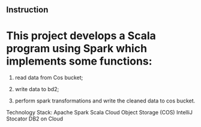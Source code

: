 ## Instruction

# This project develops a Scala program using Spark which implements some functions:

1. read data from Cos bucket;

2. write data to bd2;

3. perform spark transformations and write the cleaned data to cos bucket.

Technology Stack:
Apache Spark 
Scala 
Cloud Object Storage (COS)
IntelliJ
Stocator
DB2 on Cloud 
